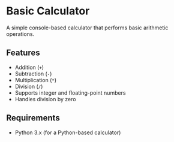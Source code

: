 # Basic Calculator
 
A simple console-based calculator that performs basic arithmetic operations. 

## Features
- Addition (`+`)
- Subtraction (`-`)
- Multiplication (`*`)
- Division (`/`)
- Supports integer and floating-point numbers
- Handles division by zero

## Requirements
- Python 3.x (for a Python-based calculator)

